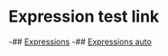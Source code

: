 Expression test link
==============================
-## [Expressions](https://http://bigdata-mindstorms.github.io/d3-playground/#https://http://bigdata-mindstorms.github.io/d3-playground/aaron-suen/2016/01/04/expressions.js)
-## [Expressions auto](https://http://bigdata-mindstorms.github.io/d3-playground/#https://http://bigdata-mindstorms.github.io/d3-playground/aaron-suen/2016/01/04/expressions_auto_run.js)
